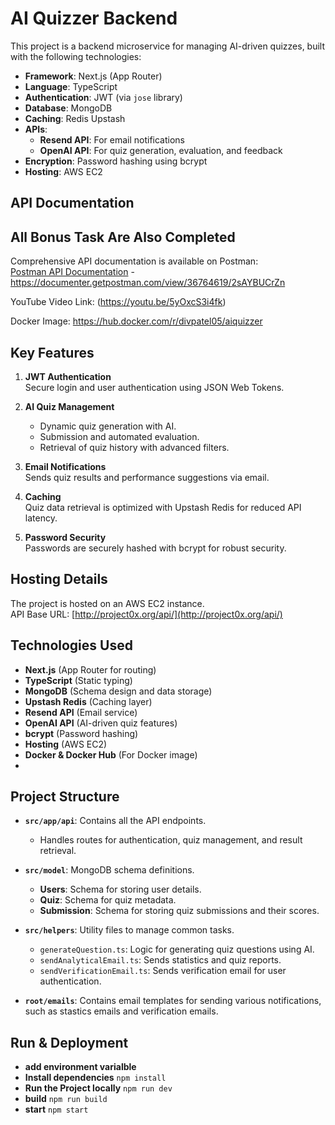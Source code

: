 
# AI Quizzer Backend

This project is a backend microservice for managing AI-driven quizzes, built with the following technologies:

- **Framework**: Next.js (App Router)
- **Language**: TypeScript
- **Authentication**: JWT (via `jose` library)
- **Database**: MongoDB
- **Caching**: Redis Upstash
- **APIs**:
  - **Resend API**: For email notifications
  - **OpenAI API**: For quiz generation, evaluation, and feedback
- **Encryption**: Password hashing using bcrypt
- **Hosting**: AWS EC2


## API Documentation
## All Bonus Task Are Also Completed

Comprehensive API documentation is available on Postman:  
[Postman API Documentation](https://documenter.getpostman.com/view/36764619/2sAYBUCrZn) - https://documenter.getpostman.com/view/36764619/2sAYBUCrZn

YouTube Video Link: (https://youtu.be/5yOxcS3i4fk)

Docker Image: https://hub.docker.com/r/divpatel05/aiquizzer

## Key Features

1. **JWT Authentication**  
   Secure login and user authentication using JSON Web Tokens.

2. **AI Quiz Management**  
   - Dynamic quiz generation with AI.  
   - Submission and automated evaluation.  
   - Retrieval of quiz history with advanced filters.  

3. **Email Notifications**  
   Sends quiz results and performance suggestions via email.

4. **Caching**  
   Quiz data retrieval is optimized with Upstash Redis for reduced API latency.

5. **Password Security**  
   Passwords are securely hashed with bcrypt for robust security.

## Hosting Details

The project is hosted on an AWS EC2 instance.  
API Base URL: [http://project0x.org/api/](http://project0x.org/api/)

## Technologies Used

- **Next.js** (App Router for routing)
- **TypeScript** (Static typing)
- **MongoDB** (Schema design and data storage)
- **Upstash Redis** (Caching layer)
- **Resend API** (Email service)
- **OpenAI API** (AI-driven quiz features)
- **bcrypt** (Password hashing)
- **Hosting** (AWS EC2)
- **Docker & Docker Hub** (For Docker image)
- 

## Project Structure

- **`src/app/api`**: Contains all the API endpoints.
  - Handles routes for authentication, quiz management, and result retrieval.

- **`src/model`**: MongoDB schema definitions.
  - **Users**: Schema for storing user details.
  - **Quiz**: Schema for quiz metadata.
  - **Submission**: Schema for storing quiz submissions and their scores.

  
- **`src/helpers`**: Utility files to manage common tasks.
  - `generateQuestion.ts`: Logic for generating quiz questions using AI.
  - `sendAnalyticalEmail.ts`: Sends statistics and quiz reports.
  - `sendVerificationEmail.ts`: Sends verification email for user authentication.


- **`root/emails`**: Contains email templates for sending various notifications, such as stastics emails and verification emails.


## Run & Deployment
- **add environment varialble**
- **Install dependencies** ``npm install``
- **Run the Project locally** ``npm run dev``
- **build** ``npm run build``
- **start** ``npm start``
